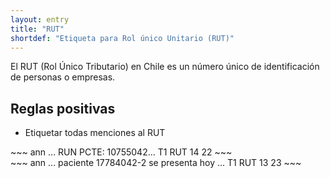 ```yaml
---
layout: entry
title: "RUT"
shortdef: "Etiqueta para Rol único Unitario (RUT)"
---
```


El RUT (Rol Único Tributario) en Chile es un número único de identificación de personas o empresas. 

## Reglas positivas

* Etiquetar todas menciones al RUT


<div class="annotation-correct" markdown="1">
~~~ ann
... RUN PCTE: 10755042...
T1 RUT 14 22 
~~~
</div>

<div class="annotation-correct" markdown="1">
~~~ ann
... paciente 17784042-2 se presenta hoy ...
T1 RUT 13 23 
~~~
</div>




